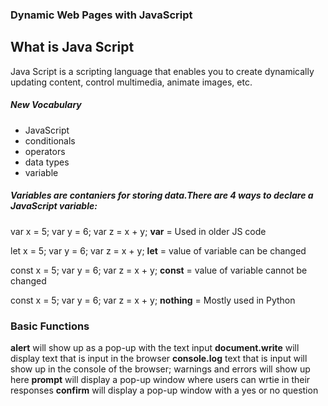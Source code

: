 
### Dynamic Web Pages with JavaScript

## What is Java Script
Java Script is a scripting language that enables you to create dynamically updating content, control multimedia, animate images, etc.

##### New Vocabulary
* JavaScript
* conditionals
* operators
* data types
* variable

##### **Variables** are contaniers for storing data.There are 4 ways to declare a JavaScript variable:
 
 var x = 5; var y = 6; var z = x + y;    **var** = Used in older JS code
 
let x = 5; var y = 6; var z = x + y;   **let** = value of variable can be changed 

const x = 5; var y = 6; var z = x + y;   **const** = value of variable cannot be changed

const x = 5; var y = 6; var z = x + y;    **nothing** = Mostly used in Python




###  Basic Functions

**alert** will show up as a pop-up with the text input
**document.write** will display text that is input in the browser
**console.log** text that is input will show up in the console of the browser; warnings and errors will show up here
**prompt** will display a pop-up window where users can wrtie in their responses
**confirm** will display a pop-up window with a yes or no question


